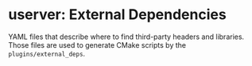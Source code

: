 # userver: External Dependencies

YAML files that describe where to find third-party headers and libraries. Those
files are used to generate CMake scripts by the `plugins/external_deps`.
